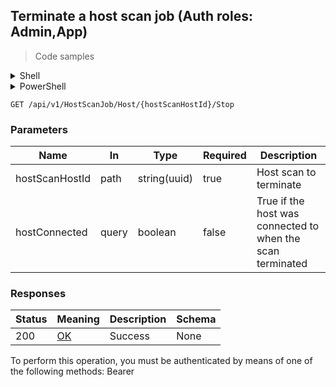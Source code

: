 
## Terminate a host scan job (Auth roles: Admin,App)

<a id="opIdStopHostScanJobAsync"></a>

> Code samples

<details><summary>Shell</summary>


```shell
# You can also use wget
curl -X GET /api/v1/HostScanJob/Host/{hostScanHostId}/Stop \
  -H 'Authorization: Bearer TOKEN'

```


</details>

<details><summary>PowerShell</summary>


```powershell
# PowerShell example

$NPSUrl = "https://localhost:6500"

$Login = @{
    Login = "User"
    Password = "Password"
}
# Cookie container for multi-factor authentication
$WebSession = New-Object Microsoft.PowerShell.Commands.WebRequestSession
$Token = Invoke-RestMethod -Url "$($NPSUrl)/signinBody" -Method POST -Body (ConvertTo-Json $Login) -WebSession $WebSession -ContentType "application/json"
$Token = Invoke-RestMethod -Url "$($NPSUrl)/signin2fa" -Method Post -Body $MfaCode -Headers @{Authorization = "Bearer $Token"} -WebSession $WebSession -ContentType "application/json"

$Headers = @{
    Authorization = "Bearer $Token"
}
Invoke-RestMethod -Method GET -Url "$($NPSUrl)/api/v1/HostScanJob/Host/{hostScanHostId}/Stop -Headers $Headers -ContentType "application/json"
```


</details>

`GET /api/v1/HostScanJob/Host/{hostScanHostId}/Stop`

<h3 id="terminate-a-host-scan-job-(auth-roles:-admin,app)-parameters">Parameters</h3>

|Name|In|Type|Required|Description|
|---|---|---|---|---|
|hostScanHostId|path|string(uuid)|true|Host scan to terminate|
|hostConnected|query|boolean|false|True if the host was connected to when the scan terminated|

<h3 id="terminate-a-host-scan-job-(auth-roles:-admin,app)-responses">Responses</h3>

|Status|Meaning|Description|Schema|
|---|---|---|---|
|200|[OK](https://tools.ietf.org/html/rfc7231#section-6.3.1)|Success|None|

<aside class="warning">
To perform this operation, you must be authenticated by means of one of the following methods:
Bearer
</aside>


